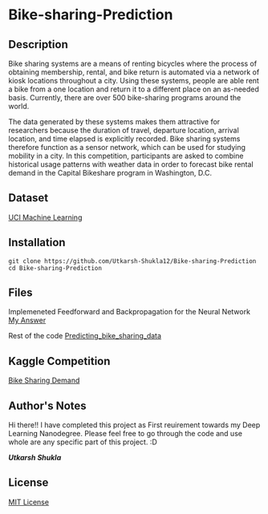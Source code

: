 # Bike-sharing-Prediction

## Description
Bike sharing systems are a means of renting bicycles where the process of obtaining membership, rental, and bike return is automated via a network of kiosk locations throughout a city. Using these systems, people are able rent a bike from a one location and return it to a different place on an as-needed basis. Currently, there are over 500 bike-sharing programs around the world.

The data generated by these systems makes them attractive for researchers because the duration of travel, departure location, arrival location, and time elapsed is explicitly recorded. Bike sharing systems therefore function as a sensor network, which can be used for studying mobility in a city. In this competition, participants are asked to combine historical usage patterns with weather data in order to forecast bike rental demand in the Capital Bikeshare program in Washington, D.C.

## Dataset

[UCI Machine Learning](http://archive.ics.uci.edu/ml/datasets/Bike+Sharing+Dataset)

## Installation

```
git clone https://github.com/Utkarsh-Shukla12/Bike-sharing-Prediction
cd Bike-sharing-Prediction
```
## Files 

Implemeneted Feedforward and Backpropagation for the Neural Network
[My Answer](https://github.com/Utkarsh-Shukla12/Bike-sharing-Prediction/blob/master/my_answers.py)

Rest of the code
[Predicting_bike_sharing_data](https://github.com/Utkarsh-Shukla12/Bike-sharing-Prediction/blob/master/Predicting_bike_sharing_data.ipynb)

## Kaggle Competition

[Bike Sharing Demand](https://www.kaggle.com/c/bike-sharing-demand)

## Author's Notes

Hi  there!! I have completed this project as First reuirement towards my Deep Learning Nanodegree. Please feel free to go through the code and use whole are any specific part of this project. :D

_**Utkarsh Shukla**_


## License
[MIT License](https://en.wikipedia.org/wiki/MIT_License)
